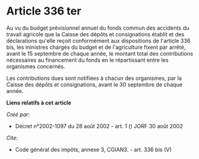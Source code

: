 # Article 336 ter

Au vu du budget prévisionnel annuel du fonds commun des accidents du travail agricole que la Caisse des dépôts et
consignations établit et des déclarations qu'elle reçoit conformément aux dispositions de l'article 336 bis, les ministres
chargés du budget et de l'agriculture fixent par arrêté, avant le 15 septembre de chaque année, le montant total des
contributions nécessaires au financement du fonds en le répartissant entre les organismes concernés. 

Les contributions dues sont notifiées à chacun des organismes, par la Caisse des dépôts et consignations, avant le 30
septembre de chaque année.

**Liens relatifs à cet article**

_Créé par_:

  - Décret n°2002-1097 du 28 août 2002 - art. 1 () JORF 30 août 2002

_Cite_:

  - Code général des impôts, annexe 3, CGIAN3. - art. 336 bis (V)
